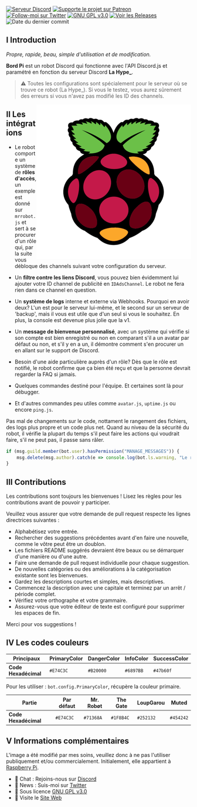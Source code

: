 [![Serveur Discord](https://flat.badgen.net/badge/Rejoindre%20le/serveur%20Discord/7289DA?icon=discord)](https://www.thomasbnt.fr/discord/?utm_source=link_github?utm_medium=github) 
[![Supporte le projet sur Patreon](https://flat.badgen.net/badge/Devient/un%20donateur/F96854?icon=patreon)](https://www.patreon.com/thomasbnt)
[![Follow-moi sur Twitter](https://flat.badgen.net/badge/Follow/Moi/33A1F2?icon=twitter)](https://twitter.com/Hyprimort)
[![GNU GPL v3.0](https://flat.badgen.net/github/license/thomasbnt/Bord-Pi)](LICENSE)
[![Voir les Releases](https://flat.badgen.net/github/release/thomasbnt/Bord-Pi)](https://github.com/thomasbnt/Bord-Pi/releases)
![Date du dernier commit](https://flat.badgen.net/github/last-commit/thomasbnt/Bord-Pi)




## I Introduction

*Propre, rapide, beau, simple d'utilisation et de modification.*

**Bord Pi** est un robot Discord qui fonctionne avec l'API Discord.js et paramétré en fonction du serveur Discord **La Hype_**.

> ⚠ Toutes les configurations sont spécialement pour le serveur où se trouve ce robot (La Hype_). Si vous le testez, vous aurez sûrement des erreurs si vous n'avez pas modifié les ID des channels.

<img src="bordpi.png" alt="Logo Bord Pi" align="right" />

## II Les intégrations

- Le robot comporte un système de **rôles d'accès**, un exemple est donné sur `mrrobot.js` et sert à se procurer d'un rôle qui, par la suite vous débloque des channels suivant votre configuration du serveur.

- Un **filtre contre les liens Discord**, vous pouvez bien évidemment lui ajouter votre ID channel de publicité en `IDAdsChannel`. Le robot ne fera rien dans ce channel en question.

- Un **système de logs** interne et externe via Webhooks. Pourquoi en avoir deux? L'un est pour le serveur lui-même, et le second sur un serveur de 'backup', mais il vous est utile que d'un seul si vous le souhaitez. En plus, la console est devenue plus jolie que la v1.

- Un **message de bienvenue personnalisé**, avec un système qui vérifie si son compte est bien enregistré ou non en comparant s'il a un avatar par défaut ou non, et s'il y en a un, il démontre comment s'en procurer un en allant sur le support de Discord. 

- Besoin d'une aide particulière auprès d'un rôle? Dès que le rôle est notifié, le robot confirme que ça bien été reçu et que la personne devrait regarder la FAQ si jamais.


- Quelques commandes destiné pour l'équipe. Et certaines sont là pour débugger. 

- Et d'autres commandes peu utiles comme `avatar.js`, `uptime.js` ou encore `ping.js`.

Pas mal de changements sur le code, nottament le rangement des fichiers, des logs plus propre et un code plus net.
Quand au niveau de la sécurité du robot, il vérifie la plupart du temps s'il peut faire les actions qui voudrait faire, s'il ne peut pas, il passe sans râler. 

```js
if (msg.guild.member(bot.user).hasPermission("MANAGE_MESSAGES")) {
    msg.delete(msg.author).catch(e => console.log(bot.ls.warning, "Le robot n'a pas la permission de supprimer la commande faite par l'utilisateur."))
}
```

## III Contributions

Les contributions sont toujours les bienvenues ! Lisez les règles pour les contributions avant de pouvoir y participer.


Veuillez vous assurer que votre demande de pull request respecte les lignes directrices suivantes :

- Alphabétisez votre entrée.
- Rechercher des suggestions précédentes avant d'en faire une nouvelle, comme le vôtre peut être un doublon.
- Les fichiers README suggérés devraient être beaux ou se démarquer d'une manière ou d'une autre.
- Faire une demande de pull request individuelle pour chaque suggestion.
- De nouvelles catégories ou des améliorations à la catégorisation existante sont les bienvenues.
- Gardez les descriptions courtes et simples, mais descriptives.
- Commencez la description avec une capitale et terminez par un arrêt / période complet.
- Vérifiez votre orthographe et votre grammaire.
- Assurez-vous que votre éditeur de texte est configuré pour supprimer les espaces de fin.

Merci pour vos suggestions !


## IV Les codes couleurs


| **Principaux**  | PrimaryColor | DangerColor | InfoColor | SuccessColor | 
|---------|------------|----------|----------|----------|
| **Code Hexadécimal** | `#E74C3C`   | `#B20000`  | `#6897BB`  | `#47b60f` |

Pour les utiliser : `bot.config.PrimaryColor`, récupère la couleur primaire.

| **Partie**  | Par défaut | Mr. Robøt | The Gate | LoupGarou | Muted |
|---------|------------|----------|----------|----------|----------|
| **Code Hexadécimal** | `#E74C3C`   | `#71368A`  | `#1F8B4C`  | `#252132` | `#454242` |

## V Informations complémentaires

L'image a été modifié par mes soins, veuillez donc à ne pas l'utiliser publiquement et/ou commercialement. 
Initialement, elle appartient à [Raspberry Pi](https://www.raspberrypi.org/trademark-rules/). 

- 💬  Chat : Rejoins-nous sur [Discord](https://www.thomasbnt.fr/discord/)
- 📣  News : Suis-moi sur [Twitter](https://twitter.com/Hyprimort)
- 📕  Sous licence [GNU GPL v3.0](LICENSE)
- 🔗  Visite le [Site Web](https://www.thomasbnt.fr)

